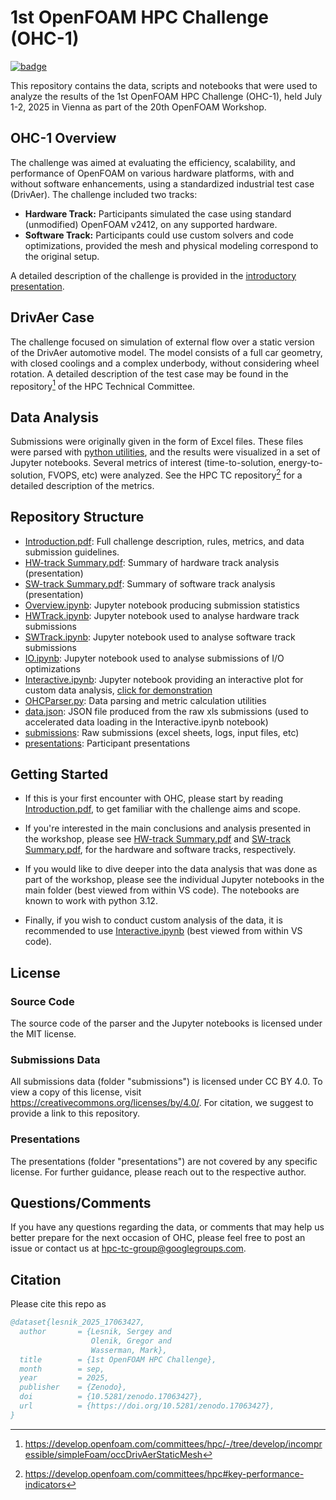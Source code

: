 # 1st OpenFOAM HPC Challenge (OHC-1)
[![badge](https://zenodo.org/badge/DOI/10.5281/zenodo.17063427.svg)](https://doi.org/10.5281/zenodo.17063427)

This repository contains the data, scripts and notebooks that were used to analyze the results of the 1st OpenFOAM HPC Challenge (OHC-1), held July 1-2, 2025 in Vienna as part of the 20th OpenFOAM Workshop.

## OHC-1 Overview
The challenge was aimed at evaluating the efficiency, scalability, and performance of OpenFOAM on various hardware platforms, with and without software enhancements, using a standardized industrial test case (DrivAer). The challenge included two tracks:
  - **Hardware Track:** Participants simulated the case using standard (unmodified) OpenFOAM v2412, on any supported hardware.
  - **Software Track:** Participants could use custom solvers and code optimizations, provided the mesh and physical modeling correspond to the original setup.

A detailed description of the challenge is provided in the [introductory presentation](Introduction.pdf).

## DrivAer Case
The challenge focused on simulation of external flow over a static version of the DrivAer automotive model. The model consists of a full car geometry, with closed coolings and a complex underbody, without considering wheel rotation. A detailed description of the test case may be found in the repository[^DrivAerCase] of the HPC Technical Committee.

## Data Analysis
Submissions were originally given in the form of Excel files. These files were parsed with [python utilities](OHCParser.py), and the results were visualized in a set of Jupyter notebooks.
Several metrics of interest (time-to-solution, energy-to-solution, FVOPS, etc) were analyzed. See the HPC TC repository[^HPCTC] for a detailed description of the metrics.

## Repository Structure

- [Introduction.pdf](Introduction.pdf): Full challenge description, rules, metrics, and data submission guidelines.
- [HW-track Summary.pdf](<HW-track Summary.pdf>): Summary of hardware track analysis (presentation)
- [SW-track Summary.pdf](<SW-track Summary.pdf>): Summary of software track analysis (presentation)
- [Overview.ipynb](Overview.ipynb): Jupyter notebook producing submission statistics
- [HWTrack.ipynb](HWTrack.ipynb): Jupyter notebook used to analyse hardware track submissions
- [SWTrack.ipynb](SWTrack.ipynb): Jupyter notebook used to analyse software track submissions
- [IO.ipynb](IO.ipynb): Jupyter notebook used to analyse submissions of I/O optimizations
- [Interactive.ipynb](Interactive.ipynb): Jupyter notebook providing an interactive plot for custom data analysis, [click for demonstration](https://colab.research.google.com/drive/1adJGbMC4VwWhiD31JNCRvXBWWno_dYxF?usp=sharing)
- [OHCParser.py](OHCParser.py): Data parsing and metric calculation utilities
- [data.json](data.json): JSON file produced from the raw xls submissions (used to accelerated data loading in the Interactive.ipynb notebook)
- [submissions](submissions): Raw submissions (excel sheets, logs, input files, etc)
- [presentations](presentations): Participant presentations

## Getting Started

- If this is your first encounter with OHC, please start by reading [Introduction.pdf](Introduction.pdf), to get familiar with the challenge aims and scope.

- If you're interested in the main conclusions and analysis presented in the workshop, please see [HW-track Summary.pdf](<HW-track Summary.pdf>) and [SW-track Summary.pdf](<SW-track Summary.pdf>), for the hardware and software tracks, respectively.

- If you would like to dive deeper into the data analysis that was done as part of the workshop, please see the individual Jupyter notebooks in the main folder (best viewed from within VS code). The notebooks are known to work with python 3.12.

- Finally, if you wish to conduct custom analysis of the data, it is recommended to use [Interactive.ipynb](Interactive.ipynb) (best viewed from within VS code).

## License
### Source Code
The source code of the parser and the Jupyter notebooks is licensed under the MIT license.

### Submissions Data
All submissions data (folder "submissions") is licensed under CC BY 4.0. To view a copy of this license, visit https://creativecommons.org/licenses/by/4.0/. For citation, we suggest to provide a link to this repository.

### Presentations
The presentations (folder "presentations") are not covered by any specific license. For further guidance, please reach out to the respective author.

## Questions/Comments

If you have any questions regarding the data, or comments that may help us better prepare for the next occasion of OHC, please feel free to post an issue or contact us at hpc-tc-group@googlegroups.com.

## Citation

Please cite this repo as
``` bibtex
@dataset{lesnik_2025_17063427,
  author       = {Lesnik, Sergey and
                  Olenik, Gregor and
                  Wasserman, Mark},
  title        = {1st OpenFOAM HPC Challenge},
  month        = sep,
  year         = 2025,
  publisher    = {Zenodo},
  doi          = {10.5281/zenodo.17063427},
  url          = {https://doi.org/10.5281/zenodo.17063427},
}
```

[^DrivAerCase]: https://develop.openfoam.com/committees/hpc/-/tree/develop/incompressible/simpleFoam/occDrivAerStaticMesh
[^HPCTC]: https://develop.openfoam.com/committees/hpc#key-performance-indicators
